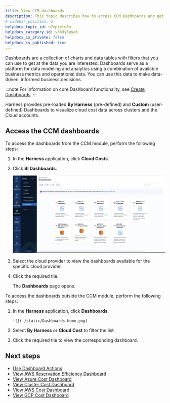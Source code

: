 ```yaml
---
title: View CCM dashboards
description: This topic describes how to access CCM Dashboards and get more information about the data.
# sidebar_position: 2
helpdocs_topic_id: n7vpieto0n
helpdocs_category_id: v3h3y6pya6
helpdocs_is_private: false
helpdocs_is_published: true
---
```



Dashboards are a collection of charts and data tables with filters that you can use to get at the data you are interested. Dashboards serve as a platform for data modeling and analytics using a combination of available business metrics and operational data. You can use this data to make data-driven, informed business decisions.


:::note
For information on core Dashboard functionality, see [Create Dashboards](https://docs.harness.io/article/ardf4nbvcy-create-dashboards).
:::

Harness provides pre-loaded **By Harness** (pre-defined) and **Custom** (user-defined) Dashboards to visualize cloud cost data across clusters and the Cloud accounts.


## Access the CCM dashboards

To access the dashboards from the CCM module, perform the following steps:

1. In the **Harness** application, click **Cloud Costs**.
2. Click **BI Dashboards**. 

     ![](./static/BI-Dashboards.png)

3. Select the cloud provider to view the dashboards available for the specific cloud provider.
4. Click the required tile.

    The **Dashboards** page opens. 


To access the dashboards outside the CCM module, perform the following steps:



1. In the **Harness** application, click **Dashboards**. 

       ![](./static/Dashboards-home.png)

2. Select **By Harness** or **Cloud Cost** to filter the list.
3. Click the required tile to view the corresponding dashboard.

## Next steps
* [Use Dashboard Actions](../../../../platform/18_Dashboards/use-dashboard-actions.md)
* [View AWS Reservation Efficiency Dashboard](../../../../platform/18_Dashboards/download-dashboard-data.md)
* [View Azure Cost Dashboard](../../../../platform/18_Dashboards/create-conditional-alerts.md)
* [View Cluster Cost Dashboard](../../../../platform/18_Dashboards/share-dashboards.md)
* [View AWS Cost Dashboard](aws-dashboard.md)
* [View GCP Cost Dashboard](aws-dashboard.md)